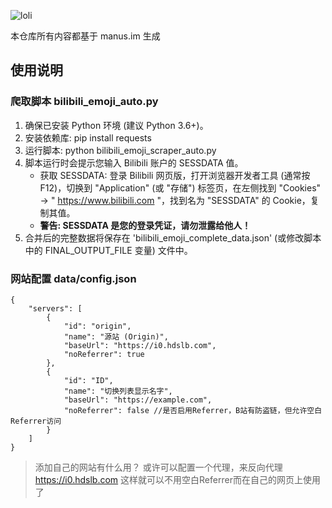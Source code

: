 ![loli](https://count.getloli.com/@Bmoji?name=Bmoji&theme=gelbooru&padding=7&offset=0&align=top&scale=1&pixelated=1&darkmode=auto)

本仓库所有内容都基于 manus.im 生成

## 使用说明

### 爬取脚本 bilibili_emoji_auto.py

1. 确保已安装 Python 环境 (建议 Python 3.6+)。
2. 安装依赖库: pip install requests
3. 运行脚本: python bilibili_emoji_scraper_auto.py
4. 脚本运行时会提示您输入 Bilibili 账户的 SESSDATA 值。
   - 获取 SESSDATA: 登录 Bilibili 网页版，打开浏览器开发者工具 (通常按 F12)，切换到 "Application" (或 "存储") 标签页，在左侧找到 "Cookies" -> " https://www.bilibili.com "，找到名为 "SESSDATA" 的 Cookie，复制其值。
   - **警告: SESSDATA 是您的登录凭证，请勿泄露给他人！**
5. 合并后的完整数据将保存在 'bilibili_emoji_complete_data.json' (或修改脚本中的 FINAL_OUTPUT_FILE 变量) 文件中。

### 网站配置 data/config.json

```
{
    "servers": [
        {
            "id": "origin",
            "name": "源站 (Origin)",
            "baseUrl": "https://i0.hdslb.com",
            "noReferrer": true
        },
        {
            "id": "ID",
            "name": "切换列表显示名字",
            "baseUrl": "https://example.com",
            "noReferrer": false //是否启用Referrer，B站有防盗链，但允许空白Referrer访问
        }
    ]
}

```

> 添加自己的网站有什么用？
> 或许可以配置一个代理，来反向代理 https://i0.hdslb.com 这样就可以不用空白Referrer而在自己的网页上使用了
